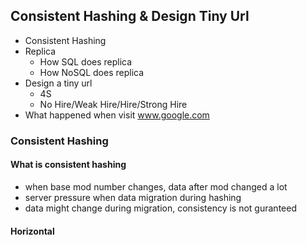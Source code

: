## Consistent Hashing & Design Tiny Url
- Consistent Hashing
- Replica
	- How SQL does replica
	- How NoSQL does replica
- Design a tiny url
	- 4S
	- No Hire/Weak Hire/Hire/Strong Hire
- What happened when visit www.google.com

### Consistent Hashing
#### What is consistent hashing
- when base mod number changes, data after mod changed a lot
- server pressure when data migration during hashing
- data might change during migration, consistency is not guranteed
#### Horizontal


<!--stackedit_data:
eyJoaXN0b3J5IjpbLTI5ODU2MzkzMywxNzg0NzAzMjA2LC05MD
k5MTE5MDldfQ==
-->